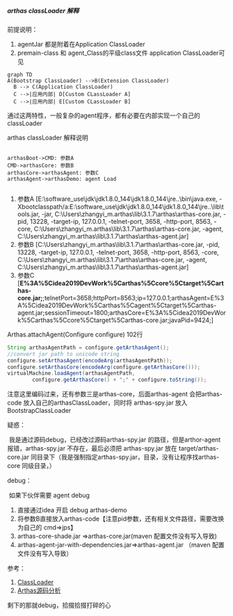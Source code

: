##### arthas classLoader 解释

前提说明：

1. agentJar 都是附着在Application ClassLoader
2. premain-class 和 agent_Class的平级class文件 application ClassLoader可见

```mermaid
graph TD
A(Bootstrap ClassLoader) -->B(Extension ClassLoader)
  B --> C(Application ClassLoader)
  C -->|应用内部| D[Custom CLassLoader A]
  C -->|应用内部| E[Custom CLassLoader B]

```

通过这两特性，一般复杂的agent程序，都有必要在内部实现一个自己的classLoader



arthas classLoader 解释说明

```sequence

arthasBoot->CMD: 参数A
CMD->arthasCore: 参数B
arthasCore->arthasAgent: 参数C
arthasAgent->arthasDemo: agent Load


```

1. 参数A [E:\software_use\jdk\jdk1.8.0_144\jdk1.8.0_144\jre\..\bin\java.exe, -Xbootclasspath/a:E:\software_use\jdk\jdk1.8.0_144\jdk1.8.0_144\jre\..\lib\tools.jar, -jar, C:\Users\zhangyi_m\.arthas\lib\3.1.7\arthas\arthas-core.jar, -pid, 13228, -target-ip, 127.0.0.1, -telnet-port, 3658, -http-port, 8563, -core, C:\Users\zhangyi_m\.arthas\lib\3.1.7\arthas\arthas-core.jar, -agent, C:\Users\zhangyi_m\.arthas\lib\3.1.7\arthas\arthas-agent.jar]
2. 参数B [C:\Users\zhangyi_m\.arthas\lib\3.1.7\arthas\arthas-core.jar, -pid, 13228, -target-ip, 127.0.0.1, -telnet-port, 3658, -http-port, 8563, -core, C:\Users\zhangyi_m\.arthas\lib\3.1.7\arthas\arthas-core.jar, -agent, C:\Users\zhangyi_m\.arthas\lib\3.1.7\arthas\arthas-agent.jar]
3. 参数C [**E%3A%5Cidea2019DevWork%5Carthas%5Ccore%5Ctarget%5Carthas-core.jar;**;telnetPort=3658;httpPort=8563;ip=127.0.0.1;arthasAgent=E%3A%5Cidea2019DevWork%5Carthas%5Cagent%5Ctarget%5Carthas-agent.jar;sessionTimeout=1800;arthasCore=E%3A%5Cidea2019DevWork%5Carthas%5Ccore%5Ctarget%5Carthas-core.jar;javaPid=9424;]

Arthas.attachAgent(Configure configure)     102行

```java
String arthasAgentPath = configure.getArthasAgent();
//convert jar path to unicode string
configure.setArthasAgent(encodeArg(arthasAgentPath));
configure.setArthasCore(encodeArg(configure.getArthasCore()));
virtualMachine.loadAgent(arthasAgentPath,
        configure.getArthasCore() + ";" + configure.toString());
```

注意这里编码过来，还有参数三是arthas-core，后面arthas-agent 会把arthas-code 放入自己的arthasClassLoader，同时将 arthas-spy.jar 放入BootstrapClassLoader

疑惑：

​	我是通过源码debug，已经改过源码arthas-spy.jar 的路径，但是arthor-agent报错，arthas-spy.jar 不存在，最后必须把 arthas-spy.jar 放在 target/arthas-core.jar 同目录下（我是强制指定arthas-spy.jar，目录，没有让程序找arthas-core 同级目录，）

debug：

​	如果下伙伴需要 agent debug

1. 直接通过idea 开启 debug arthas-demo
2. 将参数B直接放入arthas-code【注意pid参数，还有相关文件路径，需要改换为自己的 cmd=>jps】
3. arthas-core-shade.jar =>arthas-core.jar(maven 配置文件没有写入导致)
4. arthas-agent-jar-with-dependencies.jar=>arthas-agent.jar （maven 配置文件没有写入导致）



参考：

1. [ClassLoader](https://www.jianshu.com/p/9388e359c912)
2. [Arthas源码分析](https://zhuanlan.zhihu.com/p/53984185)

剩下的那就debug，拾掇拾掇打碎的心